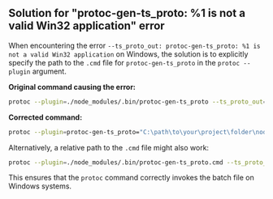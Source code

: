 ## Solution for "protoc-gen-ts_proto: %1 is not a valid Win32 application" error

When encountering the error `--ts_proto_out: protoc-gen-ts_proto: %1 is not a valid Win32 application` on Windows, the solution is to explicitly specify the path to the `.cmd` file for `protoc-gen-ts_proto` in the `protoc --plugin` argument.

**Original command causing the error:**
```bash
protoc --plugin=./node_modules/.bin/protoc-gen-ts_proto --ts_proto_out=./ --ts_proto_opt=nestJs=true ./src/proto/com.proto
```

**Corrected command:**
```bash
protoc --plugin=protoc-gen-ts_proto="C:\path\to\your\project\folder\node_modules\.bin\protoc-gen-ts_proto.cmd" --ts_proto_out=./ --ts_proto_opt=nestJs=true ./proto/yourfile.proto
```

Alternatively, a relative path to the `.cmd` file might also work:
```bash
protoc --plugin=./node_modules/.bin/protoc-gen-ts_proto.cmd --ts_proto_out=./ --ts_proto_opt=nestJs=true ./proto/yourfile.proto
```

This ensures that the `protoc` command correctly invokes the batch file on Windows systems.
